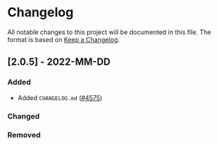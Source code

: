# Changelog

All notable changes to this project will be documented in this file.
The format is based on [Keep a Changelog](http://keepachangelog.com/en/1.0.0/).

## [2.0.5] - 2022-MM-DD
### Added
- Added `CHANGELOG.md` ([#4575](https://github.com/pyg-team/pytorch_geometric/pull/4575))
### Changed
### Removed
